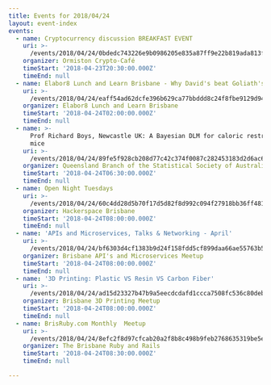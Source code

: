 ```yaml
---
title: Events for 2018/04/24
layout: event-index
events:
  - name: Cryptocurrency discussion BREAKFAST EVENT
    uri: >-
      /events/2018/04/24/0bdedc743226e9b0986205e835a87ff9e22b819ada813fd95d6b00ef49cd6acf
    organizer: Ormiston Crypto-Café
    timeStart: '2018-04-23T20:30:00.000Z'
    timeEnd: null
  - name: Elabor8 Lunch and Learn Brisbane - Why David's beat Goliath's
    uri: >-
      /events/2018/04/24/eaff54ad62dcfe396b629ca77bbddd8c24f8fbe9129d940fd7a4287b52f36dab
    organizer: Elabor8 Lunch and Learn Brisbane
    timeStart: '2018-04-24T02:00:00.000Z'
    timeEnd: null
  - name: >-
      Prof Richard Boys, Newcastle UK: A Bayesian DLM for caloric restriction in
      mice
    uri: >-
      /events/2018/04/24/89fe5f928cb208d77c42c374f0087c282453183d2d6ac64aec5604843bade152
    organizer: Queensland Branch of the Statistical Society of Australia
    timeStart: '2018-04-24T06:30:00.000Z'
    timeEnd: null
  - name: Open Night Tuesdays
    uri: >-
      /events/2018/04/24/60c4dd28d5b70f17d5d82f8d992c094f27918bb36ff481de02bcbbd35a4300cf
    organizer: Hackerspace Brisbane
    timeStart: '2018-04-24T08:00:00.000Z'
    timeEnd: null
  - name: 'APIs and Microservices, Talks & Networking - April'
    uri: >-
      /events/2018/04/24/bf6303d4cf1383b9d24f158fdd5cf899daa66ae55763b5a5d6c8291a4597d600
    organizer: Brisbane API's and Microservices Meetup
    timeStart: '2018-04-24T08:00:00.000Z'
    timeEnd: null
  - name: '3D Printing: Plastic VS Resin VS Carbon Fiber'
    uri: >-
      /events/2018/04/24/ad15d23327b47b9a5eecdcdafd1ccca7508fc536c80deb8bef011e34b4531a5e
    organizer: Brisbane 3D Printing Meetup
    timeStart: '2018-04-24T08:00:00.000Z'
    timeEnd: null
  - name: BrisRuby.com Monthly  Meetup
    uri: >-
      /events/2018/04/24/8efc2f8d97cfcab20a2f8b8c498b9feb2768635319be5eae83b8700419500b59
    organizer: The Brisbane Ruby and Rails
    timeStart: '2018-04-24T08:30:00.000Z'
    timeEnd: null

---
```

